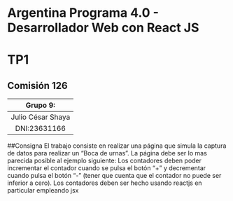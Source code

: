 # Argentina Programa 4.0 - Desarrollador Web con React JS
# TP1 
## Comisión 126 
|Grupo 9:|
| :-------: |
|Julio César Shaya|
|DNI:23631166|

##Consigna
El trabajo consiste en realizar una página que simula la captura de datos para realizar un “Boca de urnas”.
La página debe ser lo mas parecida posible al ejemplo siguiente:
Los contadores deben poder incrementar el contador cuando se pulsa el botón “+” y decrementar cuando pulsa el botón “-” (tener que cuenta que el contador no puede ser inferior a cero).
Los contadores deben ser hecho usando reactjs en particular empleando jsx
